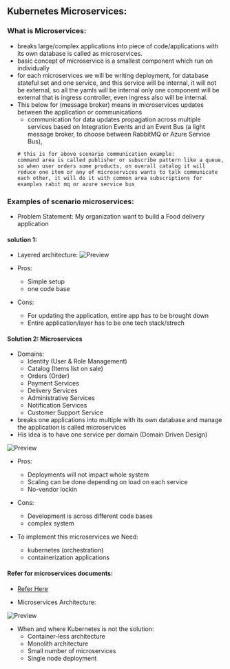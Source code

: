 Kubernetes Microservices:
--------------------------
### What is Microservices:
  * breaks large/complex applications into piece of code/applications with its own database is called as microservices.
  * basic concept of microservice is a smallest component which run on individually 
  * for each microservices we will be writing deployment, for database stateful set and one service, and this service will be internal, it will not be external, so all the yamls will be internal only one component will be external that is ingress controller, even ingress also will be internal. 
* This below for (message broker) means in microservices updates between the application or communications 
  * communication for data updates propagation across multiple services based on Integration Events and an Event Bus (a light message broker, to choose between RabbitMQ or Azure Service Bus), 
  ```
  # this is for above scenario communication example:
  command area is called publisher or subscribe pattern like a queue, so when user orders some products, on overall catalog it will reduce one item or any of microservices wants to talk communicate each other, it will do it with common area subscriptions for examples rabit mq or azure service bus
  ```
   
### Examples of scenario microservices:
* Problem Statement: My organization want to build a Food delivery application
#### solution 1: 
* Layered architecture:
![Preview](./Images/k8s211.png)

* Pros:
  * Simple setup
  * one code base

* Cons:
   * For updating the application, entire app has to be brought down
   * Entire application/layer has to be one tech stack/strech

#### Solution 2: Microservices

* Domains:
  * Identity (User & Role Management)
  * Catalog (Items list on sale)
  * Orders (Order)
  * Payment Services
  * Delivery Services
  * Administrative Services
  * Notification Services
  * Customer Support Service
* breaks one applications into multiple with its own database and manage the application is called microservices
* His idea is to have one service per domain (Domain Driven Design)

![Preview](./Images/k8s212.png)

* Pros:
  * Deployments will not impact whole system
  * Scaling can be done depending on load on each service
  * No-vendor lockin
* Cons:
   * Development is across different code bases
   * complex system

* To implement this microservices we Need:
  * kubernetes (orchestration)
  * containerization applications

#### Refer for microservices documents:
* [Refer Here](https://github.com/dotnet-architecture/eShopOnContainers)

* Microservices Architecture:

![Preview](./Images/k8s213.png)

* When and where Kubernetes is not the solution:
  * Container-less architecture
  * Monolith architecture
  * Small number of microservices
  * Single node deployment 



